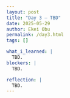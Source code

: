 ```yaml
---
layout: post
title: "Day 3 – TBD"
date: 2025-05-29
author: Ekei Obu 
permalink: /day3.html
tags: []

what_i_learned: |
  TBD.
blockers: |
  TBD.

reflection: |
  TBD.
---
```

